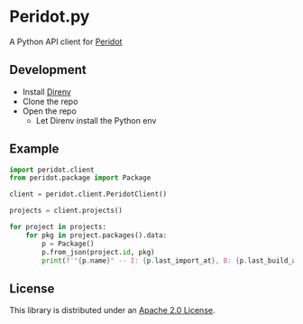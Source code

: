 # Peridot.py

A Python API client for [Peridot](https://peridot.build.resf.org)

## Development

- Install [Direnv](https://direnv.net)
- Clone the repo
- Open the repo
  - Let Direnv install the Python env

## Example

```py
import peridot.client
from peridot.package import Package

client = peridot.client.PeridotClient()

projects = client.projects()

for project in projects:
    for pkg in project.packages().data:
        p = Package()
        p.from_json(project.id, pkg)
        print(f'"{p.name}" -- I: {p.last_import_at}, B: {p.last_build_at}')
```

## License

This library is distributed under an [Apache 2.0 License](./LICENSE).

